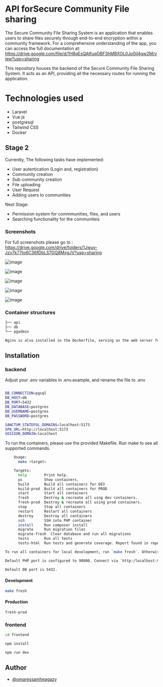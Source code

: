 
# API forSecure Community File sharing

The Secure Community File Sharing System is an application that enables users to share files securely through end-to-end encryption within a community framework. For a comprehensive understanding of the app, you can access the full documentation at: https://drive.google.com/file/d/1H8qEsQAtfuqOBF3hMBXOL0Jo0jI4gw2M/view?usp=sharing

This repository houses the backend of the Secure Community File Sharing System. It acts as an API, providing all the necessary routes for running the application.
# Technologies used

* Laravel
* Vue.js
* postgresql
* Tailwind CSS
* Docker
  
## Stage 2

Currently, The following tasks have implemented:

* User autentication (Login and, registration)
* Community creation 
* Sub-community creation 
* File uploading 
* User Request 
* Adding users to communities 

Next Stage:

* Permission system for commmunities, files, and users
* Searching functionality for the communiteis

### Screenshots
For full screenshots please go to : https://drive.google.com/drive/folders/1Jwuv-Jzx7k77to6C36fDbLS7GQ8MxgJV?usp=sharing

![image](https://github.com/omaressamheagazy/Secure_community_file_sharing_system/assets/68665060/33f5fb8c-0e17-437e-b53d-3d74ad3f4c0d)

![image](https://github.com/omaressamheagazy/Secure_community_file_sharing_system/assets/68665060/de585acd-48e8-493a-b4d2-4f013e36297e)

![image](https://github.com/omaressamheagazy/Secure_community_file_sharing_system/assets/68665060/f9ced1a6-00b5-479a-bf46-8c00f3e960a5)

![image](https://github.com/omaressamheagazy/Secure_community_file_sharing_system/assets/68665060/a30eac2a-7379-4da3-8a9d-4bf1d6734bc9)

![image](https://github.com/omaressamheagazy/Secure_community_file_sharing_system/assets/68665060/dd0e0300-6e57-40bd-a22f-a898ce34ad79)



### Container structures
```bash
├── api
├── db
└── pgadmin

Nginx is also installed in the Dockerfile, serving as the web server for the API
```
## Installation
### backend
Adjust your .env variables in .env.example, and rename the file to .env

```bash

DB_CONNECTION=pgsql
DB_HOST=db
DB_PORT=5432
DB_DATABASE=postgres
DB_USERNAME=postgres
DB_PASSWORD=postgres

SANCTUM_STATEFUL_DOMAINS=localhost:5173
SPA_URL=http://localhost:5173
SESSION_DOMAIN=localhost

```
To run the containers, please use the provided Makefile. Run make to see all supported commands.

```bash
    Usage:
      make <target>

    Targets:
      help        Print help.
      ps          Show containers.
      build       Build all containers for DEV
      build-prod  Build all containers for PROD
      start       Start all containers
      fresh       Destroy & recreate all uing dev containers.
      fresh-prod  Destroy & recreate all using prod containers.
      stop        Stop all containers
      restart     Restart all containers
      destroy     Destroy all containers
      ssh         SSH into PHP container
      install     Run composer install
      migrate     Run migration files
      migrate-fresh  Clear database and run all migrations
      tests       Run all tests
      tests-html  Run tests and generate coverage. Report found in reports/index.html

To run all containers for local development, run `make fresh`. Otherwise `make fresh-prod` for prod builds.

Default PHP port is configured to 98000. Connect via `http:/localhost:9000` or `http://127.0.0.1:9000`

Default DB port is 5432.
```
#### Development

```bash
make fresh 
```
#### Production

```bash
fresh-prod 
```
### frontend

```bash
cd frontend
```
```bash
npm install 
```

```bash
npm run dev
```

## Author

- [@omaressamheagazy](https://github.com/omaressamheagazy)

